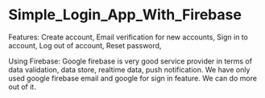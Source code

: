 # Simple_Login_App_With_Firebase

Features:
Create account,
Email verification for new accounts,
Sign in to account,
Log out of account,
Reset password,

Using Firebase:
Google firebase is very good service provider in terms of data validation, data store, realtime data, push notification. We have only used google firebase email and google for sign in feature. We can do more out of it.


